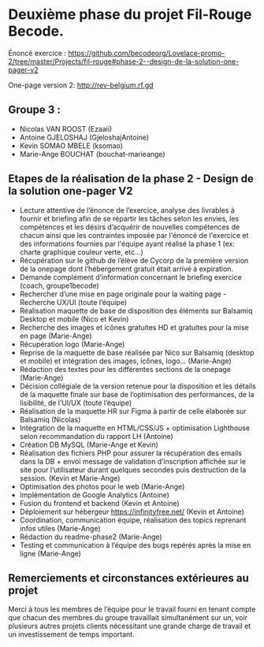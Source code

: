 # Deuxième phase du projet Fil-Rouge Becode.

Énoncé exercice : https://github.com/becodeorg/Lovelace-promo-2/tree/master/Projects/fil-rouge#phase-2--design-de-la-solution-one-pager-v2

One-page version 2: http://rev-belgium.rf.gd

## Groupe 3 :

* Nicolas VAN ROOST (Ezaaii)
* Antoine GJELOSHAJ (GjeloshajAntoine)
* Kevin SOMAO MBELE (ksomao)
* Marie-Ange BOUCHAT (bouchat-marieange)

## Etapes de la réalisation de la phase 2 - Design de la solution one-pager V2

* Lecture attentive de l’énonce de l’exercice, analyse des livrables à fournir et briefing afin de se répartir les tâches selon les envies, les compétences et les désirs d’acquérir de nouvelles compétences de chacun ainsi que les contraintes imposée par l'énoncé de l'exercice et des informations fournies par l'équipe ayant réalisé la phase 1 (ex: charte graphique couleur verte, etc...)
* Récupération sur le github de l’élève de Cycorp de la première version de la onepage dont l’hébergement gratuit était arrivé à expiration.
* Demande complément d’information concernant le briefing exercice (coach, groupe1becode)
* Rechercher d’une mise en page originale pour la waiting page - Recherche UX/UI (toute l’équipe)
* Réalisation maquette de base de disposition des éléments sur Balsamiq Desktop et mobile (Nico et Kevin)
* Recherche des images et icônes gratuites HD et gratuites pour la mise en page (Marie-Ange)
* Récupération logo (Marie-Ange)
* Reprise de la maquette de base réalisée par Nico sur Balsamiq (desktop et mobile) et intégration des images, icônes, logo... (Marie-Ange)
* Rédaction des textes pour les différentes sections de la onepage (Marie-Ange)
* Décision collégiale de la version retenue pour la disposition et les détails de la maquette finale sur base de l’optimisation des performances, de la lisibilité, de l’UI/UX (toute l’équipe)
* Réalisation de la maquette HR sur Figma à partir de celle élaborée sur Balsamiq (Nicolas)
* Intégration de la maquette en HTML/CSS/JS + optimisation Lighthouse selon recommandation du rapport LH (Antoine)
* Création DB MySQL (Marie-Ange et Kevin)
* Réalisation des fichiers PHP pour assurer la récupération des emails dans la DB + envoi message de validation d’inscription affichée sur le site pour l’utilisateur durant quelques secondes puis destruction de la session. (Kevin et Marie-Ange)
* Optimisation des photos pour le web (Marie-Ange)
* Implémentation de Google Analytics (Antoine)
* Fusion du frontend et backend (Kevin et Antoine)
* Déploiement sur hébergeur https://infinityfree.net/ (Kevin et Antoine)
* Coordination, communication équipe, réalisation des topics reprenant infos utiles (Marie-Ange)
* Rédaction du readme-phase2 (Marie-Ange)
* Testing et communication à l’équipe des bugs repérés après la mise en ligne (Marie-Ange)

## Remerciements et circonstances extérieures au projet

Merci à tous les membres de l’équipe pour le travail fourni en tenant compte que chacun des membres du groupe travaillait simultanément sur un, voir plusieurs autres projets clients nécessitant une grande charge de travail et un investissement de temps important.  
